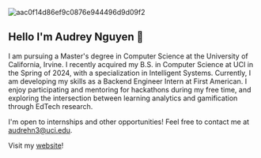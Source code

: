 ![aac0f14d86ef9c0876e944496d9d09f2](https://user-images.githubusercontent.com/97079096/148705680-4107c0d0-5832-47f3-9aba-fe370b5bf8e0.gif)

## Hello I'm Audrey Nguyen 🌸

I am pursuing a Master's degree in Computer Science at the University of California, Irvine. I recently acquired my B.S. in Computer Science at UCI in the Spring of 2024, with a specialization in Intelligent Systems. Currently, I am developing my skills as a Backend Engineer Intern at First American. I enjoy participating and mentoring for hackathons during my free time, and exploring the intersection between learning analytics and gamification through EdTech research. 

I'm open to internships and other opportunities! Feel free to contact me at audrehn3@uci.edu.

Visit my [website](https://audreynguyen.dev/)!
